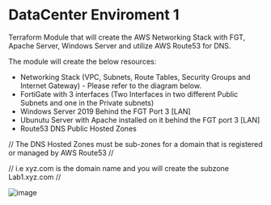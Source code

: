 # DataCenter Enviroment 1
Terraform Module that will create the AWS Networking Stack with FGT, Apache Server, Windows Server and utilize AWS Route53 for DNS. 

The module will create the below resources:

- Networking Stack (VPC, Subnets, Route Tables, Security Groups and Internet Gateway) - Please refer to the diagram below. 
- FortiGate with 3 interfaces (Two Interfaces in two different Public Subnets and one in the Private subnets)
- Windows Server 2019 Behind the FGT Port 3 [LAN]
- Ubunutu Server with Apache installed on it behind the FGT port 3 [LAN]
- Route53 DNS Public Hosted Zones


// The DNS Hosted Zones must be sub-zones for a domain that is registered or managed by AWS Route53 //

// i.e xyz.com is the domain name and you will create the subzone Lab1.xyz.com // 


![image](https://user-images.githubusercontent.com/83562796/117002411-87a72880-acb1-11eb-911c-6f48d8bfaf74.png)
